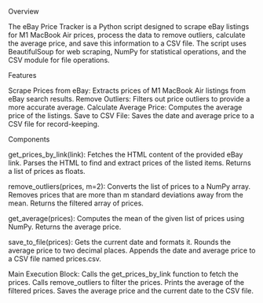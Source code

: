 Overview

The eBay Price Tracker is a Python script designed to scrape eBay listings for M1 MacBook Air prices, process the data to remove outliers, calculate the average price, and save this information to a CSV file. The script uses BeautifulSoup for web scraping, NumPy for statistical operations, and the CSV module for file operations.

Features

Scrape Prices from eBay: Extracts prices of M1 MacBook Air listings from eBay search results.
Remove Outliers: Filters out price outliers to provide a more accurate average.
Calculate Average Price: Computes the average price of the listings.
Save to CSV File: Saves the date and average price to a CSV file for record-keeping.

Components

get_prices_by_link(link):
Fetches the HTML content of the provided eBay link.
Parses the HTML to find and extract prices of the listed items.
Returns a list of prices as floats.

remove_outliers(prices, m=2):
Converts the list of prices to a NumPy array.
Removes prices that are more than m standard deviations away from the mean.
Returns the filtered array of prices.

get_average(prices):
Computes the mean of the given list of prices using NumPy.
Returns the average price.

save_to_file(prices):
Gets the current date and formats it.
Rounds the average price to two decimal places.
Appends the date and average price to a CSV file named prices.csv.

Main Execution Block:
Calls the get_prices_by_link function to fetch the prices.
Calls remove_outliers to filter the prices.
Prints the average of the filtered prices.
Saves the average price and the current date to the CSV file.

